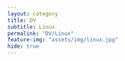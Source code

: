 ```yaml
---
layout: category
title: DV
subtitle: Linux
permalink: "DV/Linux"
feature-img: "assets/img/linux.jpg"
hide: true
---
```

